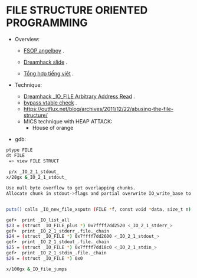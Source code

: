 # FILE STRUCTURE ORIENTED PROGRAMMING

- Overview:
    * [FSOP angelboy](https://nightrainy.github.io/2019/08/07/play-withe-file-structure-%E6%90%AC%E8%BF%90/?fbclid=IwAR06PLkixggoSadl1ANGvZNW4zgfNOgcs5VC2l2IHtFzEVclUJzFp2NObsI#content) .

    * [Dreamhack slide](https://learn.dreamhack.io/271#4) .

    * [Tổng hợp tiếng việt](https://hackmd.io/@ductin/r1b8nhBs5) .

- Technique:

    * [Dreamhack _IO_FILE Arbitrary Address Read](https://wyv3rn.tistory.com/111) .
    * [bypass vtable check](https://dhavalkapil.com/blogs/FILE-Structure-Exploitation/) .
    * https://outflux.net/blog/archives/2011/12/22/abusing-the-file-structure/
    * MICS technique with HEAP ATTACK:
        + House of orange 
- gdb:

```bash
ptype FILE
dt FILE
 => view FILE STRUCT 
 
 p/x _IO_2_1_stdout_
x/28gx &_IO_2_1_stdout_

Use null byte overflow to get overlapping chunks.
Allocate chunk in stdout->flags and partial overwrite IO_write_base to get leak. Then allocation at __free_hook and overwrite with one_gadget.


puts() calls _IO_new_file_xsputn (FILE *f, const void *data, size_t n)

gef➤  print _IO_list_all
$23 = (struct _IO_FILE_plus *) 0x7ffff7dd2520 <_IO_2_1_stderr_>
gef➤  print _IO_2_1_stderr_.file._chain
$24 = (struct _IO_FILE *) 0x7ffff7dd2600 <_IO_2_1_stdout_>
gef➤  print _IO_2_1_stdout_.file._chain
$25 = (struct _IO_FILE *) 0x7ffff7dd18c0 <_IO_2_1_stdin_>
gef➤  print _IO_2_1_stdin_.file._chain
$26 = (struct _IO_FILE *) 0x0

x/100gx &_IO_file_jumps
```
